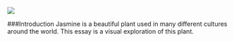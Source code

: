 <a href="https://www.juncture-digital.org"><img src="https://juncture-digital.github.io/juncture/static/images/ve-button.png"></a>

<param ve-config 
       title="Jasmine"
       source-image="https://upload.wikimedia.org/wikipedia/commons/3/38/Chinese_jasmine_in_spring_bloom.JPG"
       banner="https://upload.wikimedia.org/wikipedia/commons/3/38/Chinese_jasmine_in_spring_bloom.JPG" 
       height=100
       author="Tori and Adrianna"
       layout="vertical">

###Introduction
Jasmine is a beautiful plant used in many different cultures around the world. This essay is a visual exploration of this plant.
<param ve-image
       src="wc:Bloem_van_een_Boerenjasmijn_(Philadelphus)._03-07-2021_(actm.).jpg"
       caption="This is an image of a jasmine flower.">